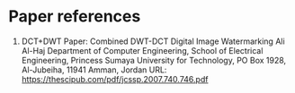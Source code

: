 # Paper references
1. DCT+DWT 
Paper: 
Combined DWT-DCT Digital Image Watermarking
Ali Al-Haj
Department of Computer Engineering, School of Electrical Engineering,
Princess Sumaya University for Technology, PO Box 1928, Al-Jubeiha,
11941 Amman, Jordan
URL: https://thescipub.com/pdf/jcssp.2007.740.746.pdf 
